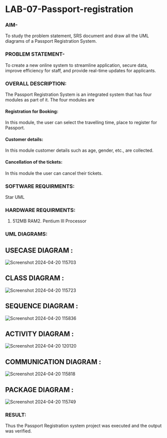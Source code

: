 # LAB-07-Passport-registration

### AIM-
To study the problem statement, SRS document and draw all the UML diagrams of a
Passport Registration System.

### PROBLEM STATEMENT-
To create a new online system to streamline application, secure data, improve efficiency for staff, and provide real-time updates for applicants.

### OVERALL DESCRIPTION:
The Passport Registration System is an integrated system that has four modules as part of
it. The four modules are
#### Registration for Booking:
In this module, the user can select the travelling time, place to register for Passport.
#### Customer details:
In this module customer details such as age, gender, etc., are collected.
#### Cancellation of the tickets:
In this module the user can cancel their tickets.
### SOFTWARE REQUIRMENTS:
Star UML
### HARDWARE REQUIRMENTS:
1. 512MB RAM2. Pentium III Processor
### UML DIAGRAMS:

## USECASE DIAGRAM :
![Screenshot 2024-04-20 115703](https://github.com/23003324/LAB-07-Passport-registration/assets/140035234/52f992f3-f1f9-48a8-a42f-67e78097ae94)

## CLASS DIAGRAM :
![Screenshot 2024-04-20 115723](https://github.com/23003324/LAB-07-Passport-registration/assets/140035234/ff2b1073-cfcb-4f48-a0de-875c272fb7f7)


## SEQUENCE DIAGRAM :

![Screenshot 2024-04-20 115836](https://github.com/23003324/LAB-07-Passport-registration/assets/140035234/eef075af-639f-425e-96ae-ae524f93ea6a)

## ACTIVITY DIAGRAM :
![Screenshot 2024-04-20 120120](https://github.com/23003324/LAB-07-Passport-registration/assets/140035234/8ca94183-01b0-4d82-b80c-b60e72bce134)


## COMMUNICATION DIAGRAM :
![Screenshot 2024-04-20 115818](https://github.com/23003324/LAB-07-Passport-registration/assets/140035234/715255af-0ebc-4d5d-b3cd-aa8fe5d7badd)



## PACKAGE DIAGRAM :
![Screenshot 2024-04-20 115749](https://github.com/23003324/LAB-07-Passport-registration/assets/140035234/63d5c646-38cd-4b36-9f20-d917bf7a9159)









### RESULT:
Thus the Passport Registration system project was executed and the output was verified.
